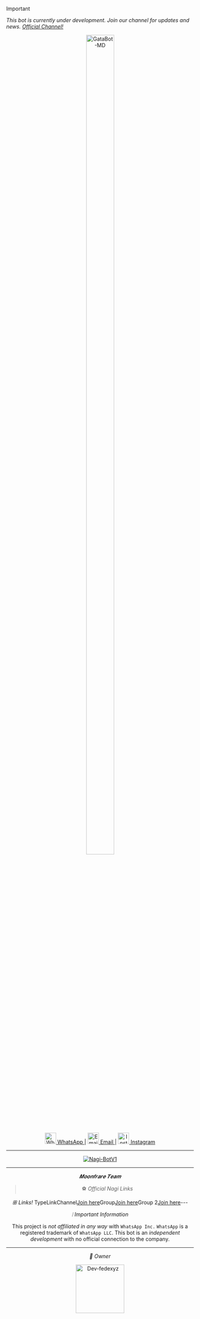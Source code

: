 
> [!IMPORTANT]
> *This bot is currently under development. Join our channel for updates and news. [Official Channel!](https)*

<p align="center">
<img src="https://cdn.yupra.my.id/yp/dpi4ktu8.jpg" alt="GataBot-MD" style="width: 75%; height: auto; max-width: 100px;">
</p>
<p align="center">
  <a href="https://wa.me/5491156178758">
    <img src="https://cdn-icons-png.flaticon.com/512/124/124034.png" width="30" alt="WhatsApp"> WhatsApp
  </a> |
  <a href="mailto:devfedexyz@gmail.com">
    <img src="https://cdn-icons-png.flaticon.com/512/732/732200.png" width="30" alt="Email"> Email
  </a> |
  <a href="https://instagram.com/devfedexyz">
    <img src="https://cdn-icons-png.flaticon.com/512/2111/2111463.png" width="30" alt="Instagram"> Instagram
  </a>
</p>

</div>

---

<p align="center">
<a href="#"><img title="Nagi-BotV1" src="https://img.shields.io/badge/A bot that's easy to edit – Enjoy our bot! -purple?colorA=%239b33b0&colorB=%231c007b&style=for-the-badge"></a>
</p>

---

<div align="center">

*𝑴𝒐𝒐𝒏𝒇𝒓𝒂𝒓𝒆 𝑻𝒆𝒂𝒎*

> ⚽ *Official Nagi Links*

*ꕥ Links!*
TypeLinkChannel[Join here](https://chat.whatsapp.com/LTOMyo9JqQEGYpSHm2hVT7)Group[Join here](https://chat.whatsapp.com/LTOMyo9JqQEGYpSHm2hVT7)Group 2[Join here](https://whatsapp.com/channel/0029Vb6EMjb6GcGKmVITlG2p)---

*❕ Important Information*

This project is *not affiliated in any way* with `WhatsApp Inc.`
`WhatsApp` is a registered trademark of `WhatsApp LLC`.
This bot is an *independent development* with no official connection to the company.

---

*👑 Owner*

<p align="center">
  <a href="https://github.com/Dev-fedexyz17">
    <img src="https://github.com/Dev-fedexyz17.png" width="130" height="130" alt="Dev-fedexyz">
  </a>
</p>
